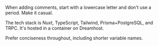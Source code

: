 When adding comments, start with a lowercase letter and don't use a period. Make it casual.

The tech stack is Nuxt, TypeScript, Tailwind, Prisma+PostgreSQL, and TRPC. It's hosted in a container on Dreamhost.

Prefer conciseness throughout, including shorter variable names.
